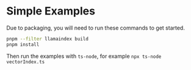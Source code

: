 # Simple Examples

Due to packaging, you will need to run these commands to get started.
```bash
pnpm --filter llamaindex build
pnpm install
```

Then run the examples with `ts-node`, for example `npx ts-node vectorIndex.ts`
